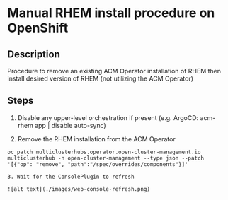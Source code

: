 # Manual RHEM install procedure on OpenShift
## Description
Procedure to remove an existing ACM Operator installation of RHEM then install desired version of RHEM (not utilizing the ACM Operator)

## Steps
1. Disable any upper-level orchestration if present (e.g. ArgoCD: acm-rhem app | disable auto-sync)

2. Remove the RHEM installation from the ACM Operator
```
oc patch multiclusterhubs.operator.open-cluster-management.io multiclusterhub -n open-cluster-management --type json --patch '[{"op": "remove", "path":"/spec/overrides/components"}]'

3. Wait for the ConsolePlugin to refresh

![alt text](./images/web-console-refresh.png)